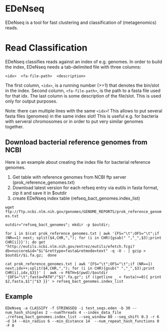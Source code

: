 # EDeNseq

EDeNseq is a tool for fast clustering and classification of (metagenomics) reads.

# Read Classification

EDeNseq classifies reads against an index of e.g. genomes. In order to build the index,
EDeNseq needs a tab-delimited file with three columns:

`<idx>	<fa-file-path>	<description>`

The first column, `<idx>`, is a running number (>=1) that denotes the bin/slot 
in the index. 
Second column, `<fa-file-path>`, is the path to a fasta file used for that idx. 
The last column is some description of the file/slot. 
This is used only for output purposes. 

Note: there can multiple lines with the same `<idx>`! This allows to put several 
fasta files (genomes) in the same index slot! This is useful e.g. for bacteria 
with serveral chromosomes or in order to put very similar genomes together. 

## Download bacterial reference genomes from NCBI

Here is an example about creating the index file for bacterial reference genomes. 

1. Get table with reference genomes from NCBI ftp server (prok_reference_genomes.txt)
2. Download latest version for each refseq entry via eutils in fasta format, zip it and save it in $outdir 
3. create EDeNseq index table (refseq_bact_genomes.index_list)

`wget ftp://ftp.ncbi.nlm.nih.gov/genomes/GENOME_REPORTS/prok_reference_genomes.txt`

`outdir="refseq_bact_genomes"; mkdir -p $outdir;` 

`for i in $(cat prok_reference_genomes.txt | awk '{FS="\t";OFS="\t";if (NR==1) next; split($4,CHR,","); for (i in CHR){gsub(" ","_",$3);print CHR[i]}}'); do
	get "http://eutils.ncbi.nlm.nih.gov/entrez/eutils/efetch.fcgi?db=nuccore&id="$i"&rettype=fasta&retmode=text" -q -O - | gzip > $outdir/$i.fa.gz; 
done`

`cat prok_reference_genomes.txt | awk '{FS="\t";OFS="\t";if (NR==1) next;idx++;split($4,CHR,","); for (i in CHR){gsub(" ","_",$3);print CHR[i],idx,$3}}' |  awk -v PATH=$(pwd)/$outdir '{OFS="\t";fasta=PATH"/"$1".fa.gz"; if ((getline _ < fasta)>=0){ print $2,fasta,$1"|"$3 }}' > refseq_bact_genomes.index_list`


## Example 

`EDeNseq -a CLASSIFY -f STRINGSEQ -i test_seqs.eden -b 30 --num_hash_shingles 2 --numThreads 4 --index_data_file ./refseq_bact_genomes.index_list --seq_window 80 --seq_shift 0.3 -r 6 -d 14 --min_radius 6 --min_distance 14  --num_repeat_hash_functions 0  -F 8`